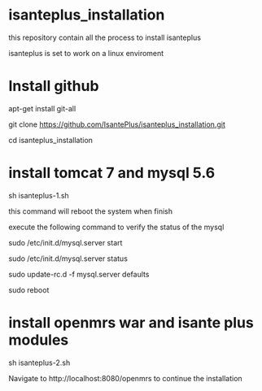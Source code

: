 # isanteplus_installation
this repository contain all the process to install isanteplus

isanteplus is set to work on a linux enviroment 
 

# Install github 
apt-get install git-all 

git clone https://github.com/IsantePlus/isanteplus_installation.git

cd isanteplus_installation

# install tomcat 7 and mysql 5.6

sh isanteplus-1.sh 

this command will reboot the system when finish

execute the following command to verify the status of the mysql

sudo /etc/init.d/mysql.server start

sudo /etc/init.d/mysql.server status

sudo update-rc.d -f mysql.server defaults

sudo reboot

# install openmrs war and isante plus modules
sh isanteplus-2.sh 

Navigate to http://localhost:8080/openmrs to continue the installation

